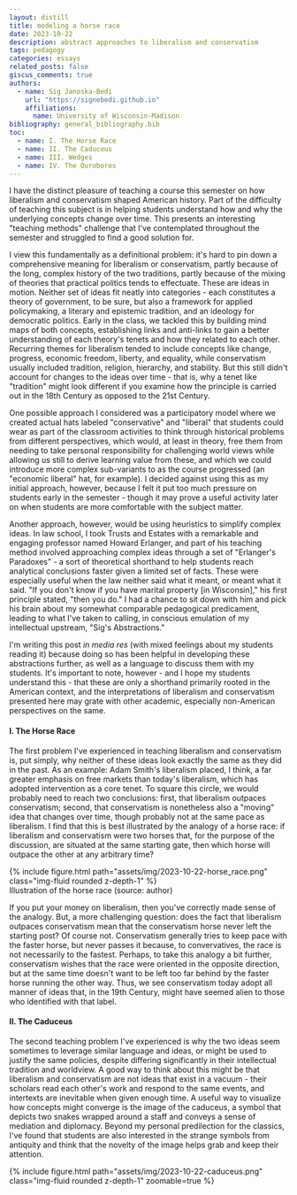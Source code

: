 ```yaml
---
layout: distill
title: modeling a horse race
date: 2023-10-22
description: abstract approaches to liberalism and conservatism
tags: pedagogy
categories: essays
related_posts: false
giscus_comments: true
authors:
  - name: Sig Janoska-Bedi
    url: "https://signebedi.github.io"
    affiliations:
      name: University of Wisconsin-Madison
bibliography: general_bibliography.bib
toc:
  - name: I. The Horse Race
  - name: II. The Caduceus
  - name: III. Wedges
  - name: IV. The Ouroboros
---
```


I have the distinct pleasure of teaching a course this semester on how liberalism and conservatism shaped American history. Part of the difficulty of teaching this subject is in helping students understand how and why the underlying concepts change over time. This presents an interesting "teaching methods" challenge that I've contemplated throughout the semester and struggled to find a good solution for. 

I view this fundamentally as a definitional problem: it's hard to pin down a comprehensive meaning for liberalism or conservatism, partly because of the long, complex history of the two traditions, partly because of the mixing of theories that practical politics tends to effectuate. These are ideas in motion. Neither set of ideas fit neatly into categories - each constitutes a theory of government, to be sure, but also a framework for applied policymaking, a literary and epistemic tradition, and an ideology for democratic politics. Early in the class, we tackled this by building mind maps of both concepts, establishing links and anti-links to gain a better understanding of each theory's tenets and how they related to each other. Recurring themes for liberalism tended to include concepts like change, progress, economic freedom, liberty, and equality, while conservatism usually included tradition, religion, hierarchy, and stability. But this still didn't account for changes to the ideas over time - that is, why a tenet like "tradition" might look different if you examine how the principle is carried out in the 18th Century as opposed to the 21st Century.

One possible approach I considered was a participatory model where we created actual hats labeled "conservative" and "liberal" that students could wear as part of the classroom activities to think through historical problems from different perspectives, which would, at least in theory, free them from needing to take personal responsibility for challenging world views while allowing us still to derive learning value from these, and which we could introduce more complex sub-variants to as the course progressed (an "economic liberal" hat, for example). I decided against using this as my initial approach, however, because I felt it put too much pressure on students early in the semester - though it may prove a useful activity later on when students are more comfortable with the subject matter.

Another approach, however, would be using heuristics to simplify complex ideas. In law school, I took Trusts and Estates with a remarkable and engaging professor named Howard Erlanger, and part of his teaching method involved approaching complex ideas through a set of "Erlanger's Paradoxes" - a sort of theoretical shorthand to help students reach analytical conclusions faster given a limited set of facts. These were especially useful when the law neither said what it meant, or meant what it said. "If you don't know if you have marital property [in Wisconsin]," his first principle stated, "then you do." I had a chance to sit down with him and pick his brain about my somewhat comparable pedagogical predicament, leading to what I've taken to calling, in conscious emulation of my intellectual upstream, "Sig's Abstractions."

I'm writing this post *in media res* (with mixed feelings about my students reading it) because doing so has been helpful in developing these abstractions further, as well as a language to discuss them with my students. It's important to note, however - and I hope my students understand this - that these are only a shorthand primarily rooted in the American context, and the interpretations of liberalism and conservatism presented here may grate with other academic, especially non-American perspectives on the same.

#### I. The Horse Race

The first problem I've experienced in teaching liberalism and conservatism is, put simply, why neither of these ideas look exactly the same as they did in the past. As an example: Adam Smith's liberalism placed, I think, a far greater emphasis on free markets than today's liberalism, which has adopted intervention as a core tenet. To square this circle, we would probably need to reach two conclusions: first, that liberalism outpaces conservatism; second, that conservatism is nonetheless also a "moving" idea that changes over time, though probably not at the same pace as liberalism. I find that this is best illustrated by the analogy of a horse race: if liberalism and conservatism were two horses that, for the purpose of the discussion, are situated at the same starting gate, then which horse will outpace the other at any arbitrary time?

<div class="row mt-3">
    <div class="col-sm mt-3 mt-md-0">
        {% include figure.html path="assets/img/2023-10-22-horse_race.png" class="img-fluid rounded z-depth-1" %}
    </div>
</div>
<div class="caption">
    Illustration of the horse race (source: author)
</div>

If you put your money on liberalism, then you've correctly made sense of the analogy. But, a more challenging question: does the fact that liberalism outpaces conservatism mean that the conservatism horse never left the starting post? Of course not. Conservatism generally tries to keep pace with the faster horse, but never passes it because, to convervatives, the race is not necessarily to the fastest. Perhaps, to take this analogy a bit further, conservatism wishes that the race were oriented in the opposite direction, but at the same time doesn't want to be left too far behind by the faster horse running the other way. Thus, we see conservatism today adopt all manner of ideas that, in the 19th Century, might have seemed alien to those who identified with that label.

#### II. The Caduceus

The second teaching problem I've experienced is why the two ideas seem sometimes to leverage similar language and ideas, or might be used to justify the same policies, despite differing significantly in their intellectual tradition and worldview. A good way to think about this might be that liberalism and conservatism are not ideas that exist in a vacuum - their scholars read each other's work and respond to the same events, and intertexts are inevitable when given enough time. A useful way to visualize how concepts might converge is the image of the caduceus, a symbol that depicts two snakes wrapped around a staff and conveys a sense of mediation and diplomacy. Beyond my personal predilection for the classics, I've found that students are also interested in the strange symbols from antiquity and think that the novelty of the image helps grab and keep their attention. 


<div class="row mt-3">
    <div class="col-sm mt-3 mt-md-0" style="height: 50%;">
        {% include figure.html path="assets/img/2023-10-22-caduceus.png" class="img-fluid rounded z-depth-1" zoomable=true %}
    </div>
</div>
<div class="caption">
    Two serpents wrapped around a staff (source: Ernest de Sarzec - Choquin de Sarzec, Ernest (1832-1901), Public domain, via Wikimedia Commons)
</div>

So, in visualizing this idea in a manner similar to the first, we might plot liberalism and conservatism as a wave function and its inverse, with the two waves periodically intersecting with one another.

<div class="row mt-3">
    <div class="col-sm mt-3 mt-md-0">
        {% include figure.html path="assets/img/2023-10-22-intertwined_lines.png" class="img-fluid rounded z-depth-1" %}
    </div>
</div>
<div class="caption">
    Illustration of two intersecting waves (source: author)
</div>

#### III. Wedges
 
The complexities of liberalism and conservatism often produce, not just distinctions between these theories, but also the divergences within each. This phenomenon, which I will here call "wedges," refers to the internal splits that can occur within a single theoretical framework. This concept stands in contrast to the "caduceus" model described above, where similar language and outcomes emerge from different frameworks. Here, we observe how a single framework can yield different substantive results.

I've taken to referring to this phenomenon as liminal divergence, or sometimes issue-based dichotomization if we'd like the emphasize the result instead of the *modus*, by which I mean cases where individuals or groups that adhere to conservative or liberal principles hold different, often-contradictory positions on substantive policy issues when compared to others that adhere to the same principles. Can a liberal thinker authentically justify (as opposed to cynically, or for political purposes) qualified immunity based on a liberal worldview? Can a conservative thinker justify affirmative action based on a conservative worldview?

These dichotomies, I would argue, don't emerge solely from the differences between opposing worldviews but rather emerge from the varying emphases on and interpretations of liminal concepts and controversies by individuals who subscribe to the same general political philosophy when they confront real events and issues relevant to their own lives. Here, I use the term "liminal concept" or controversy to describe the fundamental, often contentious ideas that exist at the boundaries or thresholds of a single political philosophy. They might be matters of interpretation, where different scholars approach, accept, or reject them in different ways. They seldom make up the core tenets of that philosophy and, as a result, are left sometimes without solid treatment by the academic community and perhaps willfully ignored by political practitioners. They are neither fully embraced nor entirely rejected by any single ideological group, but instead exist in a state of ambiguity or ambivalence.

What I mean is that it's not clear that humans are principled creatures *per se*, even if we often try to appear so. More often, we tend to "window shop" for the principles and procedures that get us what we want.<d-footnote>There is a lot of interesting literature on this. See eg. Tiebout (1956) for discussion on decisions on where to live, Briffault (2018) 2025-7 for unprincipled behavior as it relates to federalism.</d-footnote> But I would venture that, while the variation in positioning on substantive issues is useful in understanding this behavior, such analyses would likely result in the conclusion that the behavior is "unprincipled". However, a greater emphasis on the individual's reaction to liminal controversies can help make sense of these behaviors as still 'principled.'

But what are these liminal controversies? I think there are probably too many to provide an exhaustive list here, but a few might include disagreements over the individual vs. collective, material vs. ideological, outsiders vs. a political establishment, reforming institutions vs. all-out revolution.<d-footnote>I'm sure, if this essay were longer, we could have a useful discussion of this as it relates to the Horseshoe Theory of political ideology, but this will need to be saved for another time.</d-footnote>

<div class="row mt-3">
    <div class="col-sm mt-3 mt-md-0">
        {% include figure.html path="assets/img/2023-10-22-diverging_lines.png" class="img-fluid rounded z-depth-1" %}
    </div>
</div>
<div class="caption">
    Illustration of issue-based divergence (source: author)
</div>

#### IV. The Ouroboros

The previous conceptualizations presume that knowledge, culture, and institutions are constantly moving forward. However, this linear progression doesn't always hold true in the real world. Ideas don't just move forward; they also circle back, revisiting and reinterpreting past concepts. This leads us to a third teaching problem: why the ideas often seem to hearken back or revert to past approaches. Admittedly, this phenomenon is something that will become more apparent in discussions of more recent events as we are able to observe how history sometimes "repeats itself." For example, debates around the First National Bank were largely focused on constitutional interpretation, but later debates were able to leverage experience and history as evidence for or against the bank's rechartering.

The practice of "hearkening back" might be a less surprising phenomenon for conservatism, which places far greater an emphasis on history and tradition - but even liberalism has a tendency toward archaics. Take, for instance, the resurgence of classical liberal ideas among libertarians. While classical liberalism emphasizes individual liberty and limited government, it's been reinterpreted and adapted by modern libertarians to address contemporary issues. Whether or not libertarians constitute a Liberal or Conservative group will necessarily invite debate, but what's clear is that their core tenets draw heavily from early Liberal thought.

I think this idea is nicely modeled by the tail eater (Attic: ὁ οὐροβόρος), another ancient symbol of life, death, and rebirth - or, in a more abstract sense, the cyclicality that permeates all areas of life, to help illustrate how liberalism and conservatism don't just move forward, but can sometimes hearken to old arrangements.

<div class="row mt-3">
    <div class="col-sm mt-3 mt-md-0">
        {% include figure.html path="assets/img/2023-10-22-ouroboros.png" class="img-fluid rounded z-depth-1" %}
    </div>
</div>
<div class="caption">
    The serpent devours its own tail (source: <a href="https://commons.wikimedia.org/wiki/File:Serpiente_alquimica.jpg">anonymous medieval illuminator; uploader Carlos adanero</a>, Public domain, via Wikimedia Commons)
</div>

Represented in the same manner as the earlier concepts, it might look like two circles converging back upon themselves.

<div class="row mt-3">
    <div class="col-sm mt-3 mt-md-0">
        {% include figure.html path="assets/img/2023-10-22-circular_lines.png" class="img-fluid rounded z-depth-1" %}
    </div>
</div>
<div class="caption">
    Illustration of two curves converging back on themselves (source: author)
</div>

In any event, these musings constitute a slightly cleaned up set of working notes that have evolved over the first few weeks of the academic term. Thank you for reading, and hopefully the effort has been rewarding and enjoyable.
<div style="display: none;">
    <d-cite key="oakeshott1991"></d-cite>
    <d-cite key="fukuyama1992end"></d-cite>
    <d-cite key="tiebout1956"></d-cite>
    <d-cite key="briffault2018"></d-cite>
</div> 

